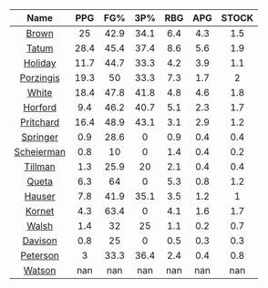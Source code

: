 |                                     Name                                     |  PPG  |  FG%  |  3P%  |  RBG  |  APG  |  STOCK  |
|:----------------------------------------------------------------------------:|:-----:|:-----:|:-----:|:-----:|:-----:|:-------:|
|      [Brown](https://www.espn.com/nba/player/_/id/3917376/jaylen-brown)      |  25   | 42.9  | 34.1  |  6.4  |  4.3  |   1.5   |
|      [Tatum](https://www.espn.com/nba/player/_/id/4065648/jayson-tatum)      | 28.4  | 45.4  | 37.4  |  8.6  |  5.6  |   1.9   |
|      [Holiday](https://www.espn.com/nba/player/_/id/3995/jrue-holiday)       | 11.7  | 44.7  | 33.3  |  4.2  |  3.9  |   1.1   |
| [Porzingis](https://www.espn.com/nba/player/_/id/3102531/kristaps-porzingis) | 19.3  |  50   | 33.3  |  7.3  |  1.7  |    2    |
|     [White](https://www.espn.com/nba/player/_/id/3078576/derrick-white)      | 18.4  | 47.8  | 41.8  |  4.8  |  4.6  |   1.8   |
|       [Horford](https://www.espn.com/nba/player/_/id/3213/al-horford)        |  9.4  | 46.2  | 40.7  |  5.1  |  2.3  |   1.7   |
|  [Pritchard](https://www.espn.com/nba/player/_/id/4066354/payton-pritchard)  | 16.4  | 48.9  | 43.1  |  3.1  |  2.9  |   1.2   |
|   [Springer](https://www.espn.com/nba/player/_/id/4432164/jaden-springer)    |  0.9  | 28.6  |   0   |  0.9  |  0.4  |   0.4   |
| [Scheierman](https://www.espn.com/nba/player/_/id/4593841/baylor-scheierman) |  0.8  |  10   |   0   |  1.4  |  0.4  |   0.2   |
|    [Tillman](https://www.espn.com/nba/player/_/id/4277964/xavier-tillman)    |  1.3  | 25.9  |  20   |  2.1  |  0.4  |   0.4   |
|     [Queta](https://www.espn.com/nba/player/_/id/4397424/neemias-queta)      |  6.3  |  64   |   0   |  5.3  |  0.8  |   1.2   |
|      [Hauser](https://www.espn.com/nba/player/_/id/4065804/sam-hauser)       |  7.8  | 41.9  | 35.1  |  3.5  |  1.2  |    1    |
|      [Kornet](https://www.espn.com/nba/player/_/id/3064560/luke-kornet)      |  4.3  | 63.4  |   0   |  4.1  |  1.6  |   1.7   |
|      [Walsh](https://www.espn.com/nba/player/_/id/4683689/jordan-walsh)      |  1.4  |  32   |  25   |  1.1  |  0.2  |   0.7   |
|      [Davison](https://www.espn.com/nba/player/_/id/4576085/jd-davison)      |  0.8  |  25   |   0   |  0.5  |  0.3  |   0.3   |
|    [Peterson](https://www.espn.com/nba/player/_/id/4397689/drew-peterson)    |   3   | 33.3  | 36.4  |  2.4  |  0.4  |   0.8   |
|     [Watson](https://www.espn.com/nba/player/_/id/4431705/anton-watson)      |  nan  |  nan  |  nan  |  nan  |  nan  |   nan   |
